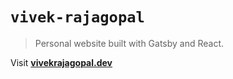 # `vivek-rajagopal`

> Personal website built with Gatsby and React.

Visit **[vivekrajagopal.dev](https://vivekrajagopal.dev)**
